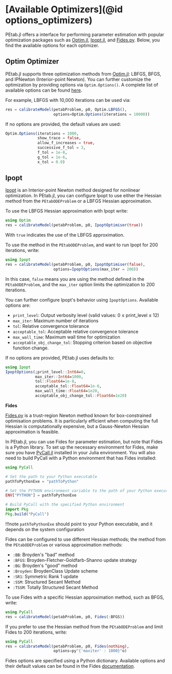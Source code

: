 # [Available Optimizers](@id options_optimizers)

PEtab.jl offers a interface for performing parameter estimation with popular optimization packages such as [Optim.jl](https://github.com/JuliaNLSolvers/Optim.jl), [Ipopt.jl](https://github.com/jump-dev/Ipopt.jl), and [Fides.py](https://github.com/fides-dev/fides). Below, you find the available options for each optimizer.

## Optim Optimizer

PEtab.jl supports three optimization methods from [Optim.jl](https://julianlsolvers.github.io/Optim.jl/stable/): LBFGS, BFGS, and IPNewton (Interior-point Newton). You can further customize the optimization by providing options via `Optim.Options()`. A complete list of available options can be found [here](https://julianlsolvers.github.io/Optim.jl/v0.9.3/user/config/).

For example, LBFGS with 10,000 iterations can be used via:

```julia
res = calibrateModel(petabProblem, p0, Optim.LBFGS(),
                     options=Optim.Options(iterations = 10000))
```

If no options are provided, the default values are used:

```julia
Optim.Options(iterations = 1000,
              show_trace = false,
              allow_f_increases = true,
              successive_f_tol = 3,
              f_tol = 1e-8,
              g_tol = 1e-6,
              x_tol = 0.0)
```

## Ipopt

[Ipopt](https://coin-or.github.io/Ipopt/) is an Interior-point Newton method designed for nonlinear optimization. In PEtab.jl, you can configure Ipopt to use either the Hessian method from the `PEtabODEProblem` or a LBFGS Hessian approximation.

To use the LBFGS Hessian approximation with Ipopt write:

```julia
using Optim
res = calibrateModel(petabProblem, p0, IpoptOptimiser(true))
```

With `true` indicates the use of the LBFGS approximation.

To use the method in the `PEtabODEProblem`, and want to run Ipopt for 200 iterations, write:

```julia
using Ipopt
res = calibrateModel(petabProblem, p0, IpoptOptimiser(false),
                     options=IpoptOptions(max_iter = 200))
```

In this case, `false` means you are using the method defined in the `PEtabODEProblem`, and the `max_iter` option limits the optimization to 200 iterations.

You can further configure Ipopt's behavior using `IpoptOptions`. Available options are:

- `print_level`: Output verbosity level (valid values: 0 ≤ print_level ≤ 12)
- `max_iter`: Maximum number of iterations
- `tol`: Relative convergence tolerance
- `acceptable_tol`: Acceptable relative convergence tolerance
- `max_wall_time`: Maximum wall time for optimization
- `acceptable_obj_change_tol`: Stopping criterion based on objective function change.

If no options are provided, PEtab.jl uses defaults to:

```julia
using Ipopt
IpoptOptions(;print_level::Int64=0,
             max_iter::Int64=1000,
             tol::Float64=1e-8,
             acceptable_tol::Float64=1e-6,
             max_wall_time::Float64=1e20,
             acceptable_obj_change_tol::Float64=1e20)
```

**Fides**

[Fides.py](https://github.com/fides-dev/fides) is a trust-region Newton method known for box-constrained optimisation problems. It is particularly efficient when computing the full Hessian is computationally expensive, but a Gauss-Newton Hessian approximation is feasible.

In PEtab.jl, you can use Fides for parameter estimation, but note that Fides is a Python library. To set up the necessary environment for Fides, make sure you have [PyCall.jl](https://github.com/JuliaPy/PyCall.jl) installed in your Julia environment. You will also need to build PyCall with a Python environment that has Fides installed:

```julia
using PyCall

# Set the path to your Python executable
pathToPythonExe = "pathToPython"

# Set the PYTHON environment variable to the path of your Python executable
ENV["PYTHON"] = pathToPythonExe

# Build PyCall with the specified Python environment
import Pkg
Pkg.build("PyCall")
```

!!!note
    `pathToPythonExe` should point to your Python executable, and it depends on the system configuration

Fides can be configured to use different Hessian methods; the method from the `PEtabODEProblem` or various approximation methods:

- `:BB`: Broyden's "bad" method
- `:BFGS`: Broyden-Fletcher-Goldfarb-Shanno update strategy
- `:BG`: Broyden's "good" method
- `:Broyden`: BroydenClass Update scheme
- `:SR1`: Symmetric Rank 1 update
- `:SSM`: Structured Secant Method
- `:TSSM`: Totally Structured Secant Method

To use Fides with a specific Hessian approximation method, such as BFGS, write:

```julia
using PyCall
res = calibrateModel(petabProblem, p0, Fides(:BFGS))
```

If you prefer to use the Hessian method from the `PEtabODEProblem` and limit Fides to 200 iterations, write:

```julia
using PyCall
res = calibrateModel(petabProblem, p0, Fides(nothing),
                     options=py"{'maxiter' : 1000}"o)
```

Fides options are specified using a Python dictionary. Available options and their default values can be found in the Fides [documentation](https://fides-optimizer.readthedocs.io/en/latest/generated/fides.constants.html).